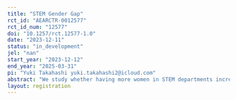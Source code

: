 ```yaml
---
title: "STEM Gender Gap"
rct_id: "AEARCTR-0012577"
rct_id_num: "12577"
doi: "10.1257/rct.12577-1.0"
date: "2023-12-11"
status: "in_development"
jel: "nan"
start_year: "2023-12-12"
end_year: "2025-03-31"
pi: "Yuki Takahashi yuki.takahashi2@icloud.com"
abstract: "We study whether having more women in STEM departments increases female high school students’ preference for attending those departments through an incentivized hypothetical choice preference elicitation. Students are shown pairs of hypothetical college-department profiles and asked to choose which college-department they want to attend, as well as to state at which college-department they think they can better (i) succeed academically, (ii) find a career they want to pursue, (iii) adapt to the environment, and (iv) find a role model. We use the choices to study students’ preferences and use the statements to investigate the underlying mechanisms. We quantify the effect size using the willingness to pay in terms of school selectivity: how much female students are willing to reduce school selectivity to have more women in the STEM college-departments."
layout: registration
---
```


